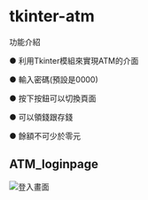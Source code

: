 # tkinter-atm

功能介紹

● 利用Tkinter模組來實現ATM的介面

● 輸入密碼(預設是0000)

● 按下按鈕可以切換頁面

● 可以領錢跟存錢

● 餘額不可少於零元

## ATM_loginpage
![登入畫面](ATM_startpage)
